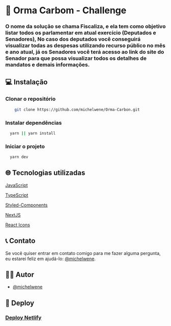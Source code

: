 # 🎯 Orma Carbom - Challenge

### O nome da solução se chama Fiscaliza, e ela tem como objetivo listar todos os parlamentar em atual exercício (Deputados e Senadores), No caso dos deputados você conseguirá visualizar todas as despesas utilizando recurso público no mês e ano atual, já os Senadores você terá acesso ao link do site do Senador para que possa visualizar todos os detalhes de mandatos e demais informações.

## 💻 Instalação

### Clonar o repositório

```bash
    git clone https://github.com/michelwene/Orma-Carbon.git
```

### Instalar dependências

```bash
  yarn || yarn install
```

### Iniciar o projeto

```bash
  yarn dev
```

## 🌐 Tecnologias utilizadas

[JavaScript](https://developer.mozilla.org/pt-BR/docs/Web/JavaScript)

[TypeScript](https://www.typescriptlang.org/)

[Styled-Components](https://styled-components.com/)

[NextJS](https://nextjs.org/)

[React Icons](https://react-icons.github.io/react-icons/)

## 📞 Contato

Se você quiser entrar em contato comigo para me fazer alguma pergunta, eu estarei feliz em ajudá-lo: [@michelwene](https://www.linkedin.com/in/michelwene/).

## 🧑‍💻 Autor

- [@michelwene](https://www.github.com/michelwene)

## 🚀 Deploy

### [Deploy Netlify](https://orma-carbon-michelwene.netlify.app/)
